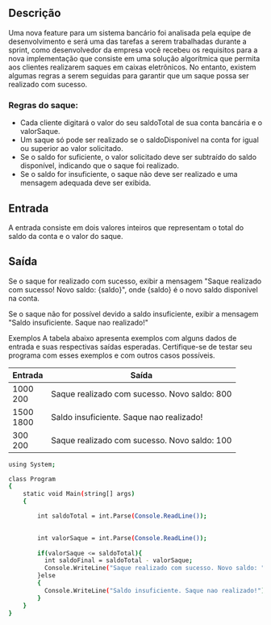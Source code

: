 ## Descrição

Uma nova feature para um sistema bancário foi analisada pela equipe de desenvolvimento e será uma das tarefas a serem trabalhadas durante a sprint, como desenvolvedor da empresa você recebeu os requisitos para a nova implementação que consiste em uma solução algorítmica que permita aos clientes realizarem saques em caixas eletrônicos. No entanto, existem algumas regras a serem seguidas para garantir que um saque possa ser realizado com sucesso.

### Regras do saque:
- Cada cliente digitará o valor do seu saldoTotal de sua conta bancária e o valorSaque.
- Um saque só pode ser realizado se o saldoDisponível na conta for igual ou superior ao valor solicitado.
- Se o saldo for suficiente, o valor solicitado deve ser subtraído do saldo disponível, indicando que o saque foi realizado.
- Se o saldo for insuficiente, o saque não deve ser realizado e uma mensagem adequada deve ser exibida.

## Entrada

A entrada consiste em dois valores inteiros que representam o total do saldo da conta e o valor do saque.

## Saída

Se o saque for realizado com sucesso, exibir a mensagem "Saque realizado com sucesso! Novo saldo: {saldo}", onde {saldo} é o novo saldo disponível na conta.

Se o saque não for possível devido a saldo insuficiente, exibir a mensagem "Saldo insuficiente. Saque nao realizado!"

Exemplos
A tabela abaixo apresenta exemplos com alguns dados de entrada e suas respectivas saídas esperadas. Certifique-se de testar seu programa com esses exemplos e com outros casos possíveis.

| Entrada | Saída|
| ---|--- |
| 1000<br />200 | Saque realizado com sucesso. Novo saldo: 800 |
| 1500<br />1800 | Saldo insuficiente. Saque nao realizado! |
| 300<br />200 | Saque realizado com sucesso. Novo saldo: 100 |


```bash
using System;

class Program
{
    static void Main(string[] args)
    {

        int saldoTotal = int.Parse(Console.ReadLine());
        

        int valorSaque = int.Parse(Console.ReadLine());
        
        if(valorSaque <= saldoTotal){
          int saldoFinal = saldoTotal - valorSaque;
          Console.WriteLine("Saque realizado com sucesso. Novo saldo: " + saldoFinal);
        }else
        {
          Console.WriteLine("Saldo insuficiente. Saque nao realizado!");
        }
    }
}


```